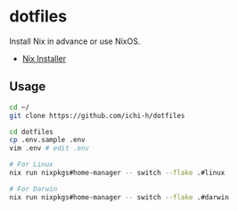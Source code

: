 # dotfiles

Install Nix in advance or use NixOS.

- [Nix Installer](https://github.com/DeterminateSystems/nix-installer)

## Usage

```sh
cd ~/
git clone https://github.com/ichi-h/dotfiles

cd dotfiles
cp .env.sample .env
vim .env # edit .env

# For Linux
nix run nixpkgs#home-manager -- switch --flake .#linux

# For Darwin
nix run nixpkgs#home-manager -- switch --flake .#darwin
```
